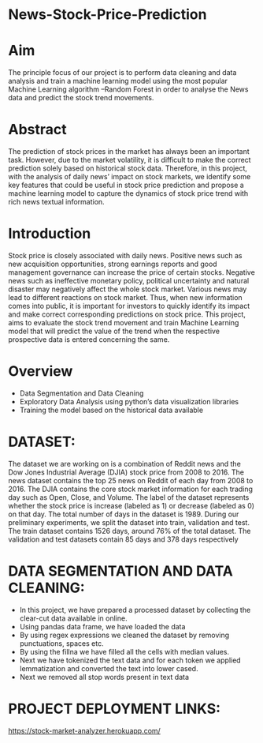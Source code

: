 # News-Stock-Price-Prediction
# Aim
The principle focus of our project is to perform data cleaning and data analysis and train a
machine learning model using the most popular Machine Learning algorithm –Random Forest
in order to analyse the News data and predict the stock trend movements.
# Abstract
The prediction of stock prices in the market has always been an important task. However, due to the
market volatility, it is difficult to make the correct prediction solely based on historical stock data.
Therefore, in this project, with the analysis of daily news’ impact on stock markets, we identify some
key features that could be useful in stock price prediction and propose a machine learning model to
capture the dynamics of stock price trend with rich news textual information.
# Introduction
Stock price is closely associated with daily news. Positive news such as new acquisition opportunities,
strong earnings reports and good management governance can increase the price of certain stocks.
Negative news such as ineffective monetary policy, political uncertainty and natural disaster may
negatively affect the whole stock market. Various news may lead to different reactions on stock market.
Thus, when new information comes into public, it is important for investors to quickly identify its
impact and make correct corresponding predictions on stock price. This project, aims to evaluate the
stock trend movement and train Machine Learning model that will predict the value of the trend when
the respective prospective data is entered concerning the same.
# Overview
* Data Segmentation and Data Cleaning
* Exploratory Data Analysis using python’s data visualization libraries
* Training the model based on the historical data available
# DATASET:
The dataset we are working on is a combination of Reddit news and the Dow Jones Industrial Average
(DJIA) stock price from 2008 to 2016. The news dataset contains the top 25 news on Reddit of each day
from 2008 to 2016. The DJIA contains the core stock market information for each trading day such as
Open, Close, and Volume. The label of the dataset represents whether the stock price is increase (labeled
as 1) or decrease (labeled as 0) on that day. The total number of days in the dataset is 1989. During our
preliminary experiments, we split the dataset into train, validation and test. The train dataset contains
1526 days, around 76% of the total dataset. The validation and test datasets contain 85 days and 378
days respectively
# DATA SEGMENTATION AND DATA CLEANING:
* In this project, we have prepared a processed dataset by collecting the clear-cut data
available in online.
* Using pandas data frame, we have loaded the data
* By using regex expressions we cleaned the dataset by removing punctuations, spaces etc.
* By using the fillna we have filled all the cells with median values.
* Next we have tokenized the text data and for each token we applied lemmatization and converted the
 text into lower cased.
* Next we removed all stop words present in text data
# PROJECT DEPLOYMENT LINKS:
https://stock-market-analyzer.herokuapp.com/
